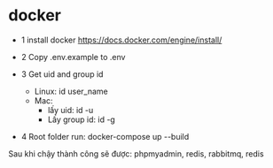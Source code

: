 # docker
 
- 1 install docker https://docs.docker.com/engine/install/
- 2 Copy .env.example to .env
- 3 Get uid and group id
    - Linux: id user_name
    - Mac: 
      - lấy uid: id -u
      - Lấy group id: id -g

- 4 Root folder run: docker-compose up --build

Sau khi chậy thành công sẽ được: phpmyadmin, redis, rabbitmq, redis
